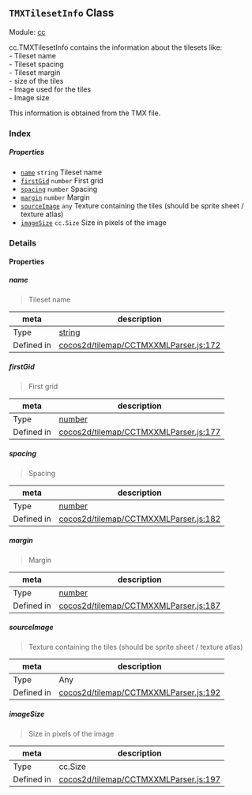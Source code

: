 ## `TMXTilesetInfo` Class



Module: [cc](../modules/cc.md)


<p>cc.TMXTilesetInfo contains the information about the tilesets like: <br />
- Tileset name<br />
- Tileset spacing<br />
- Tileset margin<br />
- size of the tiles<br />
- Image used for the tiles<br />
- Image size<br />

This information is obtained from the TMX file. </p>



### Index

##### Properties

  - [`name`](#name) `string` Tileset name
  - [`firstGid`](#firstgid) `number` First grid
  - [`spacing`](#spacing) `number` Spacing
  - [`margin`](#margin) `number` Margin
  - [`sourceImage`](#sourceimage) `any` Texture containing the tiles (should be sprite sheet / texture atlas)
  - [`imageSize`](#imagesize) `cc.Size` Size in pixels of the image





### Details


#### Properties


##### name

> Tileset name

| meta | description |
|------|-------------|
| Type | <a href="https://developer.mozilla.org/en/JavaScript/Reference/Global_Objects/String" class="crosslink external" target="_blank">string</a> |
| Defined in | [cocos2d/tilemap/CCTMXXMLParser.js:172](https://github.com/cocos-creator/engine/blob/ca662e1d8c009e4c070be6fb12c55967f9cdd6f6/cocos2d/tilemap/CCTMXXMLParser.js#L172) |



##### firstGid

> First grid

| meta | description |
|------|-------------|
| Type | <a href="https://developer.mozilla.org/en/JavaScript/Reference/Global_Objects/Number" class="crosslink external" target="_blank">number</a> |
| Defined in | [cocos2d/tilemap/CCTMXXMLParser.js:177](https://github.com/cocos-creator/engine/blob/ca662e1d8c009e4c070be6fb12c55967f9cdd6f6/cocos2d/tilemap/CCTMXXMLParser.js#L177) |



##### spacing

> Spacing

| meta | description |
|------|-------------|
| Type | <a href="https://developer.mozilla.org/en/JavaScript/Reference/Global_Objects/Number" class="crosslink external" target="_blank">number</a> |
| Defined in | [cocos2d/tilemap/CCTMXXMLParser.js:182](https://github.com/cocos-creator/engine/blob/ca662e1d8c009e4c070be6fb12c55967f9cdd6f6/cocos2d/tilemap/CCTMXXMLParser.js#L182) |



##### margin

> Margin

| meta | description |
|------|-------------|
| Type | <a href="https://developer.mozilla.org/en/JavaScript/Reference/Global_Objects/Number" class="crosslink external" target="_blank">number</a> |
| Defined in | [cocos2d/tilemap/CCTMXXMLParser.js:187](https://github.com/cocos-creator/engine/blob/ca662e1d8c009e4c070be6fb12c55967f9cdd6f6/cocos2d/tilemap/CCTMXXMLParser.js#L187) |



##### sourceImage

> Texture containing the tiles (should be sprite sheet / texture atlas)

| meta | description |
|------|-------------|
| Type | Any |
| Defined in | [cocos2d/tilemap/CCTMXXMLParser.js:192](https://github.com/cocos-creator/engine/blob/ca662e1d8c009e4c070be6fb12c55967f9cdd6f6/cocos2d/tilemap/CCTMXXMLParser.js#L192) |



##### imageSize

> Size in pixels of the image

| meta | description |
|------|-------------|
| Type | cc.Size |
| Defined in | [cocos2d/tilemap/CCTMXXMLParser.js:197](https://github.com/cocos-creator/engine/blob/ca662e1d8c009e4c070be6fb12c55967f9cdd6f6/cocos2d/tilemap/CCTMXXMLParser.js#L197) |






